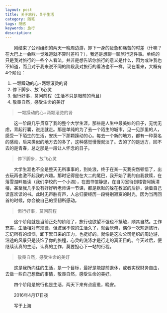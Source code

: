 ```yaml
---
layout: post
title: 关于旅行，关于生活
category: 随笔
tags: 随感
keywords: 旅行
description: 
---
```


　　刚结束了公司组织的两天一晚周边游，卸下一身的疲惫和痛苦的时差（什嘛？在大巴上一会眯一觉难道就不算时差吗？），我还是想聊一聊旅行这件事。单纯的只是我对旅行的一些个人看法，并非是想告诉你旅行的意义是什么，因为或许我也不知道，而且对于我来说不同的阶段我对旅行的看法也不一样。现在看来，大概有4个阶段：

1. 一颗躁动的心+两颗滚烫的肾
2. 停下脚步、放飞心灵
3. 但行好事，莫问前程（生活不只是眼前的苟且）
4. 敬畏自然，感受生命的美好

>一颗躁动的心+两颗滚烫的肾

　　这一阶段几乎贯穿了我的整个大学生涯，那些是人生中最美妙的日子，无忧无虑，背起行囊，说走就走。那是单纯的为了去一个陌生的城市，见一见那里的人，感受一下陌生的生活，安抚一下那颗躁动的心。每去一个新的地方，都有一种莫名的感动，后来类似的地方去的多了，这种感觉慢慢就淡了。去的了的是远方，回不去的是青春，总之那是一段让人怀念的日子。

>停下脚步，放飞心灵

　　大学生涯也不全是整天无所事事的，到处浪，终于在某一天我突然顿悟了，出去玩再也激不起我的兴趣。那时记得是在大二的尾巴，我开始了我的自我救赎，在落雪湖畔晨读（我们学校的一个小湖），在图书馆静思，在自习室待到楼管阿姨清楼，甚至我几乎没有好好听老师讲一节课，都是默默的躲在教室的后排，读着自己读喜欢读的书。此时无声胜有声，人总归要经历一段特别寂寞的时光，因为当再回首的时候，你会被自己的坚韧所感动。

>但行好事，莫问前程

　　这个阶段就是当前正处的阶段了，旅行也欲望不强也不抵触，顺其自然。工作充实，生活相对有规律，但波澜不惊的生活久了，就会厌倦，偶尔一次短途旅行，忘记所有的烦恼，卸下累日来的压力，也挺好的。就像是这次公司组织的周边游，沿途的风景只是装饰了你的旅程，心灵的洗涤才是行走的真正目的。今天过后，便继续认真的生活，认真的工作，莫要担心下一站的行程。

>敬畏自然，感受生命的美好

　　这是我所向往的生活，是一个目标，最好是能提前退休，或者实现财务自由，去做一些自己想做的事情，敬畏自然，感受生命的美好。

　　四个阶段是旅行也是生活，两天下来有点疲惫，晚安。


　　2016年4月17日夜　

　　写于上海

